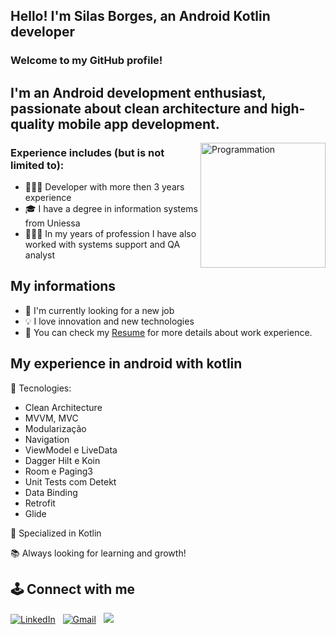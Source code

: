 ## Hello! I'm Silas Borges, an Android Kotlin developer

### Welcome to my GitHub profile!
## I'm an Android development enthusiast, passionate about clean architecture and high-quality mobile app development. 

<img align="right" src="https://i.giphy.com/media/LmNwrBhejkK9EFP504/200w.webp" alt="Programmation" width="200" />
  
### Experience includes (but is not limited to):

- 👨🏻‍💻 Developer with more then 3 years experience
- 🎓 I have a degree in information systems from Uniessa
- 👨🏻‍💻 In my years of profession I have also worked with systems support and QA analyst

## My informations

- 📝 I'm currently looking for a new job
- 💡 I love innovation and new technologies
- 📄 You can check my [Resume](https://drive.google.com/file/d/116HGVmkV39wAGBaJX4w2V2tv2HS-_Tpq/view?usp=drive_link) for more details about work experience.

## My experience in android with kotlin

🧰 Tecnologies:
- Clean Architecture
- MVVM, MVC
- Modularização
- Navigation
- ViewModel e LiveData
- Dagger Hilt e Koin
- Room e Paging3
- Unit Tests com Detekt
- Data Binding
- Retrofit
- Glide

🚀 Specialized in Kotlin

📚 Always looking for learning and growth!


  ## 🕹️ Connect with me

  <a href="https://www.linkedin.com/in/silasborges/"><img alt="LinkedIn" src="https://img.shields.io/badge/linkedin%20-%230077B5.svg?&style=flat&logo=linkedin&logoColor=white"/></a> &nbsp;
  <a href="bsilas871@hotmail.com"><img alt="Gmail" src="https://img.shields.io/badge/Gmail-D14836?style=flat&logo=gmail&logoColor=white" /></a> &nbsp;
  <a href="5534998853749"><img src="https://img.shields.io/badge/WhatsApp-25D366?style=for-the-badge&logo=whatsapp&logoColor=white"/></a> &nbsp;
